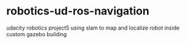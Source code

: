 # robotics-ud-ros-navigation
udacity robotics project5 using slam to map and localize robot inside custom gazebo building
